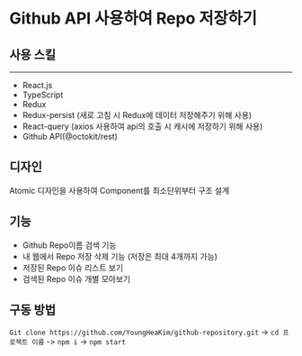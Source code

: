 # Github API 사용하여 Repo 저장하기

## 사용 스킬
- - - 
- React.js
- TypeScript
- Redux
- Redux-persist (새로 고침 시 Redux에 데이터 저장해주기 위해 사용)
- React-query (axios 사용하여 api의 호출 시 캐시에 저장하기 위해 사용)
- Github API(@octokit/rest)

## 디자인
Atomic 디자인을 사용하여 Component를 최소단위부터 구조 설계

## 기능
- Github Repo이름 검색 기능
- 내 웹에서 Repo 저장 삭제 기능 (저장은 최대 4개까지 가능)
- 저장된 Repo 이슈 리스트 보기
- 검색된 Repo 이슈 개별 모아보기

## 구동 방법

`Git clone https://github.com/YoungHeaKim/github-repository.git` -> `cd 프로젝트 이름` -> `npm i` -> `npm start` 

